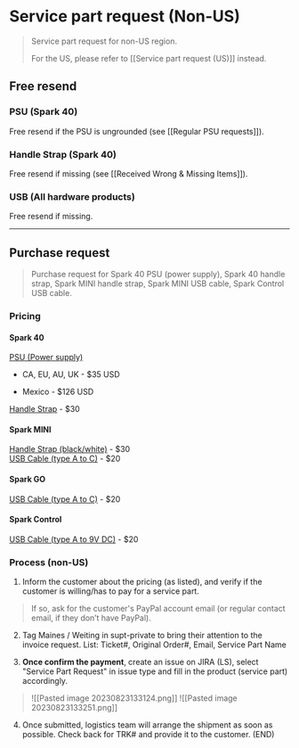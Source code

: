 # Service part request (Non-US)
>Service part request for non-US region. 
>
>For the US, please refer to [[Service part request (US)]] instead.

## Free resend

### PSU (Spark 40)
Free resend if the PSU is ungrounded (see [[Regular PSU requests]]). 

### Handle Strap (Spark 40)
Free resend if missing (see [[Received Wrong & Missing Items]]).

### USB (All hardware products)
Free resend if missing.

---

## Purchase request

> Purchase request for Spark 40 PSU (power supply), Spark 40 handle strap, Spark MINI handle strap, Spark MINI USB cable, Spark Control USB cable.

### Pricing

#### Spark 40
<u>PSU (Power supply)</u>

- CA, EU, AU, UK - $35 USD

- Mexico - $126 USD

<u>Handle Strap</u> - $30

#### Spark MINI
<u>Handle Strap (black/white)</u> - $30  
<u>USB Cable (type A to C)</u> - $20

#### Spark GO
<u>USB Cable (type A to C)</u> - $20

#### Spark Control
<u>USB Cable (type A to 9V DC)</u> - $20


### Process (non-US)

1. Inform the customer about the pricing (as listed), and verify if the customer is willing/has to pay for a service part. 
> 
>  If so, ask for the customer's PayPal account email (or regular contact email, if they don’t have PayPal).
>  

2. Tag Maines / Weiting in supt-private to bring their attention to the invoice request. 
   List: Ticket#, Original Order#, Email, Service Part Name 
   
   
3. **Once confirm the payment**, create an issue on JIRA (LS), select "Service Part Request" in issue type and fill in the product (service part) accordingly.
> ![[Pasted image 20230823133124.png]]
> ![[Pasted image 20230823133251.png]]

4. Once submitted, logistics team will arrange the shipment as soon as possible. Check back for TRK# and provide it to the customer. (END)
